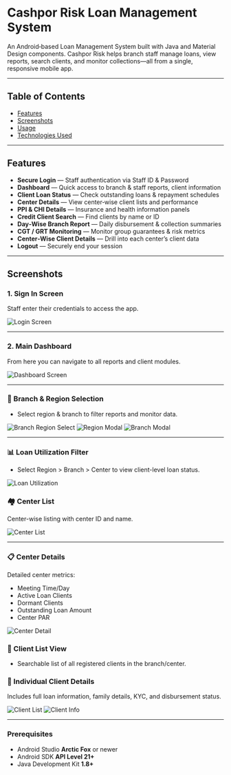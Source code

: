 # Cashpor Risk Loan Management System

An Android‑based Loan Management System built with Java and Material Design components. Cashpor Risk helps branch staff manage loans, view reports, search clients, and monitor collections—all from a single, responsive mobile app.

---

## Table of Contents

- [Features](#features)  
- [Screenshots](#screenshots)  
- [Usage](#usage)  
- [Technologies Used](#technologies-used)  



---

## Features

- **Secure Login** — Staff authentication via Staff ID & Password  
- **Dashboard** — Quick access to branch & staff reports, client information  
- **Client Loan Status** — Check outstanding loans & repayment schedules  
- **Center Details** — View center‑wise client lists and performance  
- **PPI & CHI Details** — Insurance and health information panels  
- **Credit Client Search** — Find clients by name or ID  
- **Day‑Wise Branch Report** — Daily disbursement & collection summaries  
- **CGT / GRT Monitoring** — Monitor group guarantees & risk metrics  
- **Center‑Wise Client Details** — Drill into each center’s client data  
- **Logout** — Securely end your session  

---

## Screenshots

### 1. Sign In Screen
Staff enter their credentials to access the app.

![Login Screen](Screenshots/login.jpg)  

---

### 2. Main Dashboard
From here you can navigate to all reports and client modules.

![Dashboard Screen](Screenshots/dashboard.jpg)  

---
### 📍 Branch & Region Selection
- Select region & branch to filter reports and monitor data.

![Branch Region Select](Screenshots/branch&region.jpg)
![Region Modal](Screenshots/region.jpg)
![Branch Modal](Screenshots/branch.jpg)

---

### 📊 Loan Utilization Filter
- Select Region > Branch > Center to view client-level loan status.

![Loan Utilization](Screenshots/selectall.jpg)


### 🏘️ Center List
Center-wise listing with center ID and name.

![Center List](Screenshots/centerlist.jpg)

---

### 📋 Center Details
Detailed center metrics:  
- Meeting Time/Day  
- Active Loan Clients  
- Dormant Clients  
- Outstanding Loan Amount  
- Center PAR

![Center Detail](Screenshots/centerdetails.jpg)



### 👤 Client List View
- Searchable list of all registered clients in the branch/center.

### 📑 Individual Client Details
Includes full loan information, family details, KYC, and disbursement status.

![Client List](Screenshots/clientinfolist.jpg) ![Client Info](Screenshots/clientinfodetails.jpg)

---






### Prerequisites

- Android Studio **Arctic Fox** or newer  
- Android SDK **API Level 21+**  
- Java Development Kit **1.8+**  


